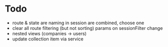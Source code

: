# Todo

- route & state are naming in session are combined, choose one
- clear all route filtering (but not sorting) params on sessionFilter change
- nested views (companies -> users)
- update collection item via service
